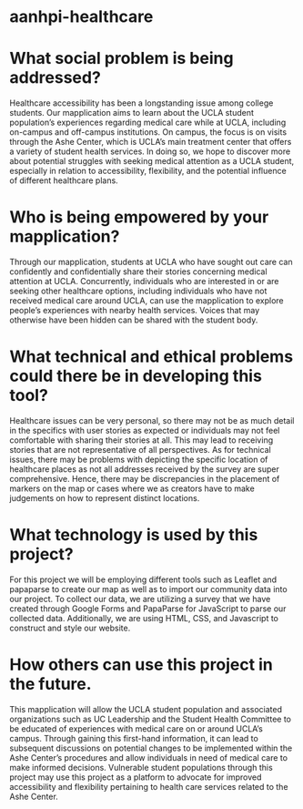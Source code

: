 # aanhpi-healthcare

# What social problem is being addressed? 

Healthcare accessibility has been a longstanding issue among college students. Our mapplication aims to learn about the UCLA student population’s experiences regarding medical care while at UCLA, including on-campus and off-campus institutions. On campus, the focus is on visits through the Ashe Center, which is UCLA’s main treatment center that offers a variety of student health services. In doing so, we hope to discover more about potential struggles with seeking medical attention as a UCLA student, especially in relation to accessibility, flexibility, and the potential influence of different healthcare plans. 

# Who is being empowered by your mapplication? 

Through our mapplication, students at UCLA who have sought out care can confidently and confidentially share their stories concerning medical attention at UCLA. Concurrently, individuals who are interested in or are seeking other healthcare options, including individuals who have not received medical care around UCLA, can use the mapplication to explore people’s experiences with nearby health services. Voices that may otherwise have been hidden can be shared with the student body. 

# What technical and ethical problems could there be in developing this tool?

Healthcare issues can be very personal, so there may not be as much detail in the specifics with user stories as expected or individuals may not feel comfortable with sharing their stories at all. This may lead to receiving stories that are not representative of all perspectives. As for technical issues, there may be problems with depicting the specific location of healthcare places as not all addresses received by the survey are super comprehensive. Hence, there may be discrepancies in the placement of markers on the map or cases where we as creators have to make judgements on how to represent distinct locations. 

# What technology is used by this project?

For this project we will be employing different tools such as Leaflet and papaparse to create our map as well as to import our community data into our project. To collect our data, we are utilizing a survey that we have created through Google Forms and PapaParse for JavaScript to parse our collected data. Additionally, we are using HTML, CSS, and Javascript to construct and style our website. 

# How others can use this project in the future.

This mapplication will allow the UCLA student population and associated organizations such as UC Leadership and the Student Health Committee to be educated of experiences with medical care on or around UCLA’s campus. Through gaining this first-hand information, it can lead to subsequent discussions on potential changes to be implemented within the Ashe Center’s procedures and allow individuals in need of medical care to make informed decisions. Vulnerable student populations through this project may use this project as a platform to advocate for improved accessibility and flexibility pertaining to health care services related to the Ashe Center. 
